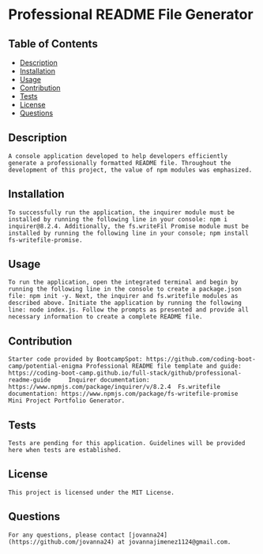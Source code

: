 # Professional README File Generator 

## Table of Contents 
- [Description](#description) 
- [Installation](#installation)
- [Usage](#usage)
- [Contribution](#contribution)
- [Tests](#tests)
- [License](#license)
- [Questions](#questions)

## Description <a name="description"></a>
    A console application developed to help developers efficiently generate a professionally formatted README file. Throughout the development of this project, the value of npm modules was emphasized.  

## Installation <a name="installation"></a>
    To successfully run the application, the inquirer module must be installed by running the following line in your console: npm i inquirer@8.2.4. Additionally, the fs.writeFil Promise module must be installed by running the following line in your console; npm install fs-writefile-promise.  

## Usage <a name="usage"></a>
    To run the application, open the integrated terminal and begin by running the following line in the console to create a package.json file: npm init -y. Next, the inquirer and fs.writefile modules as described above. Initiate the application by running the following line: node index.js. Follow the prompts as presented and provide all necessary information to create a complete README file.

## Contribution <a name="contribution"></a>
    Starter code provided by BootcampSpot: https://github.com/coding-boot-camp/potential-enigma	Professional README file template and guide: https://coding-boot-camp.github.io/full-stack/github/professional-readme-guide 	Inquirer documentation: https://www.npmjs.com/package/inquirer/v/8.2.4 	Fs.writefile documentation: https://www.npmjs.com/package/fs-writefile-promise  	Mini Project Portfolio Generator. 

## Tests <a name="tests"></a>
    Tests are pending for this application. Guidelines will be provided here when tests are established.  

## License <a name="license"></a>
    This project is licensed under the MIT License. 

## Questions <a name="questions"></a>
    For any questions, please contact [jovanna24](https://github.com/jovanna24) at jovannajimenez1124@gmail.com.
    